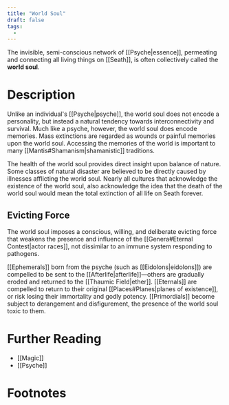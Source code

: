```yaml
---
title: "World Soul"
draft: false
tags:
  - 
---
```


The invisible, semi-conscious network of [[Psyche|essence]], permeating and connecting all living things on [[Seath]], is often collectively called the **world soul**. 

# Description
Unlike an individual's [[Psyche|psyche]], the world soul does not encode a personality, but instead a natural tendency towards interconnectivity and survival. Much like a psyche, however, the world soul does encode memories. Mass extinctions are regarded as wounds or painful memories upon the world soul. Accessing the memories of the world is important to many [[Mantis#Shamanism|shamanistic]] traditions.

The health of the world soul provides direct insight upon balance of nature. Some classes of natural disaster are believed to be directly caused by illnesses afflicting the world soul. Nearly all cultures that acknowledge the existence of the world soul, also acknowledge the idea that the death of the world soul would mean the total extinction of all life on Seath forever.

## Evicting Force
The world soul imposes a conscious, willing, and deliberate evicting force that weakens the presence and influence of the [[Genera#Eternal Contest|actor races]], not dissimilar to an immune system responding to pathogens.

[[Ephemerals]] born from the psyche (such as [[Eidolons|eidolons]]) are compelled to be sent to the [[Afterlife|afterlife]]—others are gradually eroded and returned to the [[Thaumic Field|ether]]. [[Eternals]] are compelled to return to their original [[Places#Planes|planes of existence]], or risk losing their immortality and godly potency. [[Primordials]] become subject to derangement and disfigurement, the presence of the world soul toxic to them.

# Further Reading
- [[Magic]]
- [[Psyche]]

# Footnotes
[^tag]:![[uyu.svg|12]] **[[OOU]]**: 